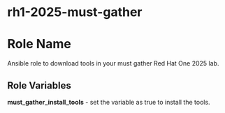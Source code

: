 # rh1-2025-must-gather

Role Name
=========

Ansible role to download tools in your must gather Red Hat One 2025 lab.

Role Variables
--------------

**must_gather_install_tools** - set the variable as true to install the tools.



